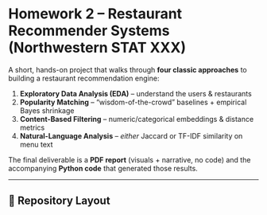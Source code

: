 # Homework 2 – Restaurant Recommender Systems (Northwestern STAT XXX)

A short, hands-on project that walks through **four classic approaches** to building a
restaurant recommendation engine:

1. **Exploratory Data Analysis (EDA)** – understand the users & restaurants  
2. **Popularity Matching** – “wisdom-of-the-crowd” baselines + empirical Bayes shrinkage  
3. **Content-Based Filtering** – numeric/categorical embeddings & distance metrics  
4. **Natural-Language Analysis** – _either_ Jaccard or TF-IDF similarity on menu text  

The final deliverable is a **PDF report** (visuals + narrative, no code) and the
accompanying **Python code** that generated those results.

---

## 📁  Repository Layout


